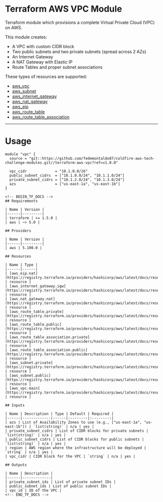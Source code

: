 # Terraform AWS VPC Module

Terraform module which provisions a complete Virtual Private Cloud (VPC) on AWS.

This module creates:

- A VPC with custom CIDR block
- Two public subnets and two private subnets (spread across 2 AZs)
- An Internet Gateway
- A NAT Gateway with Elastic IP
- Route Tables and proper subnet associations

These types of resources are supported:

* [aws_vpc](https://registry.terraform.io/providers/hashicorp/aws/latest/docs/resources/vpc)
* [aws_subnet](https://registry.terraform.io/providers/hashicorp/aws/latest/docs/resources/subnet)
* [aws_internet_gateway](https://registry.terraform.io/providers/hashicorp/aws/latest/docs/resources/internet_gateway)
* [aws_nat_gateway](https://registry.terraform.io/providers/hashicorp/aws/latest/docs/resources/nat_gateway)
* [aws_eip](https://registry.terraform.io/providers/hashicorp/aws/latest/docs/resources/eip)
* [aws_route_table](https://registry.terraform.io/providers/hashicorp/aws/latest/docs/resources/route_table)
* [aws_route_table_association](https://registry.terraform.io/providers/hashicorp/aws/latest/docs/resources/route_table_association)

---

# Usage

```hcl
module "vpc" {
  source = "git::https://github.com/fedemontaldo87/coldfire-aws-tech-challenge-modules.git//terraform-aws-vpc?ref=v1.0.0"

  vpc_cidr             = "10.1.0.0/16"
  public_subnet_cidrs  = ["10.1.0.0/24", "10.1.1.0/24"]
  private_subnet_cidrs = ["10.1.2.0/24", "10.1.3.0/24"]
  azs                  = ["us-east-1a", "us-east-1b"]
}

<!-- BEGIN_TF_DOCS -->
## Requirements

| Name | Version |
|------|---------|
| terraform | >= 1.5.0 |
| aws | ~> 5.0 |

## Providers

| Name | Version |
|------|---------|
| aws | 5.100.0 |

## Resources

| Name | Type |
|------|------|
| [aws_eip.nat](https://registry.terraform.io/providers/hashicorp/aws/latest/docs/resources/eip) | resource |
| [aws_internet_gateway.igw](https://registry.terraform.io/providers/hashicorp/aws/latest/docs/resources/internet_gateway) | resource |
| [aws_nat_gateway.nat](https://registry.terraform.io/providers/hashicorp/aws/latest/docs/resources/nat_gateway) | resource |
| [aws_route_table.private](https://registry.terraform.io/providers/hashicorp/aws/latest/docs/resources/route_table) | resource |
| [aws_route_table.public](https://registry.terraform.io/providers/hashicorp/aws/latest/docs/resources/route_table) | resource |
| [aws_route_table_association.private](https://registry.terraform.io/providers/hashicorp/aws/latest/docs/resources/route_table_association) | resource |
| [aws_route_table_association.public](https://registry.terraform.io/providers/hashicorp/aws/latest/docs/resources/route_table_association) | resource |
| [aws_subnet.private](https://registry.terraform.io/providers/hashicorp/aws/latest/docs/resources/subnet) | resource |
| [aws_subnet.public](https://registry.terraform.io/providers/hashicorp/aws/latest/docs/resources/subnet) | resource |
| [aws_vpc.main](https://registry.terraform.io/providers/hashicorp/aws/latest/docs/resources/vpc) | resource |

## Inputs

| Name | Description | Type | Default | Required |
|------|-------------|------|---------|:--------:|
| azs | List of Availability Zones to use (e.g., ["us-east-1a", "us-east-1b"]) | `list(string)` | n/a | yes |
| private_subnet_cidrs | List of CIDR blocks for private subnets | `list(string)` | n/a | yes |
| public_subnet_cidrs | List of CIDR blocks for public subnets | `list(string)` | n/a | yes |
| region | AWS region where the infrastructure will be deployed | `string` | n/a | yes |
| vpc_cidr | CIDR block for the VPC | `string` | n/a | yes |

## Outputs

| Name | Description |
|------|-------------|
| private_subnet_ids | List of private subnet IDs |
| public_subnet_ids | List of public subnet IDs |
| vpc_id | ID of the VPC |
<!-- END_TF_DOCS -->